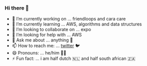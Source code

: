 ### Hi there 👋

- 🔭 I’m currently working on ... friendloops and cara care
- 🌱 I’m currently learning ... AWS, algorithms and data structures
- 👯 I’m looking to collaborate on ... expo
- 🤔 I’m looking for help with ... AWS
- 💬 Ask me about ... anything 🥸
- 📫 How to reach me: ... [twitter](https://twitter.com/mpnouwens) 🐦
- 😄 Pronouns: ... he/him 🧑‍💻
- ⚡ Fun fact: ... i am half dutch 🇳🇱 and half south african 🇿🇦 
